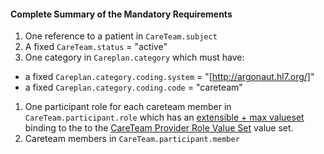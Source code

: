 #### Complete Summary of the Mandatory Requirements

1.  One reference to a patient in `CareTeam.subject`
1.  A fixed `CareTeam.status` = "active"
1.  One category in `Careplan.category` which must have:
-    a fixed `Careplan.category.coding.system` = "[http://argonaut.hl7.org/]"
-    a fixed `Careplan.category.coding.code` = "careteam"
1.  One participant role for each careteam member in
    `CareTeam.participant.role` which has an [extensible + max valueset](definitions.html#extensible--max-valueset-binding-for-codeableconcept-datatype) binding to the to the [CareTeam Provider Role
Value Set] value set.
1.  Careteam members in `CareTeam.participant.member`

 [CareTeam Provider Role Value Set]: ValueSet-provider-role.html
[http://argonaut.hl7.org/]: ValueSet-argo-codesystem.html
